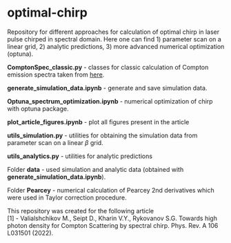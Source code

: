 # optimal-chirp
Repository for different approaches for calculation of optimal chirp in laser pulse chirped in spectral domain. Here one can find 1) parameter scan on a linear grid, 2) analytic predictions, 3) more advanced numerical optimization (optuna).

**ComptonSpec_classic.py** - classes for classic calculation of Compton emission spectra taken from [here](https://github.com/maxbalrog/Compton_scattering_classic).

**generate_simulation_data.ipynb** - generate and save simulation data.

**Optuna_spectrum_optimization.ipynb** - numerical optimization of chirp with optuna package.

**plot_article_figures.ipynb** - plot all figures present in the article

**utils_simulation.py** - utilities for obtaining the simulation data from parameter scan on a linear $\beta$ grid.

**utils_analytics.py** - utilities for analytic predictions

Folder **data** - used simulation and analytic data (obtained with **generate_simulation_data.ipynb**).

Folder **Pearcey** - numerical calculation of Pearcey 2nd derivatives which were used in Taylor correction procedure.

This repository was created for the following article\
[1] - Valialshchikov M., Seipt D., Kharin V.Y., Rykovanov S.G. Towards high photon density for Compton Scattering by spectral
chirp. Phys. Rev. A 106 L031501 (2022).
